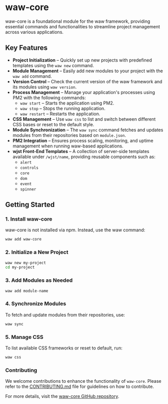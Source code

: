 # waw-core

waw-core is a foundational module for the waw framework, providing essential commands and functionalities to streamline project management across various applications.

## Key Features

- **Project Initialization** – Quickly set up new projects with predefined templates using the `waw new` command.
- **Module Management** – Easily add new modules to your project with the `waw add` command.
- **Version Control** – Check the current version of the waw framework and its modules using `waw version`.
- **Process Management** – Manage your application's processes using PM2 with the following commands:
  - `waw start` – Starts the application using PM2.
  - `waw stop` – Stops the running application.
  - `waw restart` – Restarts the application.
- **CSS Management** – Use `waw css` to list and switch between different CSS bases or reset to the default style.
- **Module Synchronization** – The `waw sync` command fetches and updates modules from their repositories based on `module.json`.
- **PM2 Integration** – Ensures process scaling, monitoring, and uptime management when running waw-based applications.
- **wjst Front-End Templates** – A collection of server-side templates available under `/wjst/name`, providing reusable components such as:
  - `alert`
  - `controls`
  - `core`
  - `dom`
  - `event`
  - `spinner`

## Getting Started

### 1. Install waw-core

waw-core is not installed via npm. Instead, use the waw command:

```sh
waw add waw-core
```

### 2. Initialize a New Project

```sh
waw new my-project
cd my-project
```

### 3. Add Modules as Needed

```sh
waw add module-name
```

### 4. Synchronize Modules

To fetch and update modules from their repositories, use:

```sh
waw sync
```

### 5. Manage CSS

To list available CSS frameworks or reset to default, run:

```sh
waw css
```

### Contributing

We welcome contributions to enhance the functionality of `waw-core`. Please refer to the [CONTRIBUTING.md](https://github.com/WebArtWork/waw-core/blob/master/CONTRIBUTING.md) file for guidelines on how to contribute.

For more details, visit the [waw-core GitHub repository](https://github.com/WebArtWork/waw-core).

